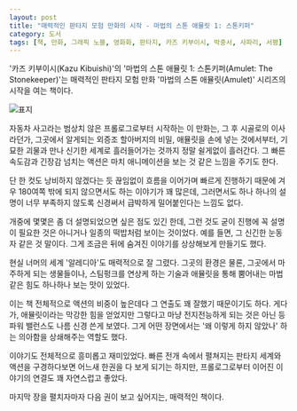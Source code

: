 ```yaml
---
layout: post
title: "매력적인 판타지 모험 만화의 시작 - 마법의 스톤 애뮬릿 1: 스톤키퍼"
category: 도서
tags: [책, 만화, 그래픽 노블, 영화화, 판타지, 카즈 키부이시, 박중서, 사파리, 서평]
---
```


'카즈 키부이시(Kazu Kibuishi)'의
'마법의 스톤 애뮬릿 1: 스톤키퍼(Amulet: The Stonekeeper)'는
매력적인 판타지 모험 만화 '마법의 스톤 애뮬릿(Amulet)' 시리즈의 시작을 여는 책이다.

![표지](https://lh3.googleusercontent.com/VuzdqIxxBHPxxoCcdaCsg-O-mWKDkF4OKpRr_RtB6TkXJEamrxBpS5fXVUG_PJWAbljpaen3zMuXDA=s480)

자동차 사고라는 범상치 않은 프롤로그로부터 시작하는 이 만화는,
그 후 시골로의 이사라던가,
그곳에서 알게되는 외증조 할아버지의 비밀,
애뮬릿을 손에 넣는 것에서부터,
기묘한 괴물과 만나 신기한 세계로 흘러들어가는 것까지
정말 쉴게없이 흘러간다.
그 빠른 속도감과 긴장감 넘치는 액션은 마치 애니메이션을 보는 것 같은 느낌을 주기도 한다.

단 한 컷도 낭비하지 않겠다는 듯 끊임없이 흐름을 이어가며 빠르게 진행하기 때문에
겨우 180여쪽 밖에 되지 않으면서도 하는 이야기가 꽤 많은데,
그러면서도 하나 하나의 설명이 너무 부족하지 않도록 신경써서
급박하게 밀어붙인다는 느낌도 없다.

개중에 몇몇은 좀 더 설명되었으면 싶은 점도 있긴 한데,
그런 것도 굳이 진행에 꼭 설명이 필요한 것은 아니거나
일종의 떡밥처럼 보이는 것이었다.
예를 들면, 그 신긴한 눈동자 같은 것 말이다.
그게 조금은 뒤에 숨겨진 이야기를 상상해보게 만들기도 했다.

현실 너머의 세계 '알레디아'도 매력적으로 잘 그렸다.
그곳의 환경은 물론,
그곳에서 마주하게 되는 생물들이나,
스팀펑크를 연상케 하는 기술과
애뮬릿을 통해 뿜어내는 마법같은 힘도 하나하나 보는 맛이 있었다.

이는 책 전체적으로 액션의 비중이 높은데다 그 연출도 꽤 잘했기 때문이기도 하다.
게다가, 애뮬릿이라는 막강한 힘을 얻었지만 그렇다고 마냥 전지전능하게 되는 것은 아닌 등
파워 밸런스도 나름 신경 쓴게 보였다.
그게 어떤 장면에서는 '왜 이렇게 하지 않았나' 하는 의아함을 상쇄해주는 역할도 했다.

이야기도 전체적으로 흥미롭고 재미있었다.
빠른 전개 속에서 펼쳐지는 판타지 세계와 액션을 구경하다보면
어느새 한권을 다 보게 되기는 하지만,
프롤로그로부터 이어진 이야기의 연결도 꽤 자연스럽고 좋았다.

마지막 장을 펼치자마자 다음 권이 보고 싶어지는, 매력적인 책이다.
